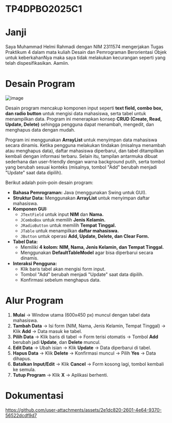 # TP4DPBO2025C1

# Janji
Saya Muhammad Helmi Rahmadi dengan NIM 2311574 mengerjakan Tugas Praktikum 4 dalam mata kuliah Desain dan Pemrograman Berorientasi Objek untuk keberkahanNya maka saya tidak melakukan kecurangan seperti yang telah dispesifikasikan. Aamiin.

# Desain Program
![image](https://github.com/user-attachments/assets/74506147-41fe-4fdf-9b7c-dfcd87d1d7d3)

Desain program mencakup komponen input seperti **text field, combo box, dan radio button** untuk mengisi data mahasiswa, serta tabel untuk menampilkan data. Program ini menerapkan konsep **CRUD (Create, Read, Update, Delete)** sehingga pengguna dapat menambah, mengedit, dan menghapus data dengan mudah.

Program ini menggunakan **ArrayList** untuk menyimpan data mahasiswa secara dinamis. Ketika pengguna melakukan tindakan (misalnya menambah atau menghapus data), daftar mahasiswa diperbarui, dan tabel ditampilkan kembali dengan informasi terbaru. Selain itu, tampilan antarmuka dibuat sederhana dan user-friendly dengan warna background putih, serta tombol yang berubah sesuai konteks (misalnya, tombol "Add" berubah menjadi "Update" saat data dipilih).

Berikut adalah poin-poin desain program:
- **Bahasa Pemrograman:** Java (menggunakan Swing untuk GUI).
- **Struktur Data:** Menggunakan **ArrayList** untuk menyimpan daftar mahasiswa.
- **Komponen GUI:**
  - `JTextField` untuk input **NIM** dan **Nama.**
  - `JComboBox` untuk memilih **Jenis Kelamin.**
  - `JRadioButton` untuk memilih **Tempat Tinggal.**
  - `JTable` untuk menampilkan **daftar mahasiswa.**
  - `JButton` untuk operasi **Add, Update, Delete, dan Clear Form.**
- **Tabel Data:**
  - Memiliki **4 kolom: NIM, Nama, Jenis Kelamin, dan Tempat Tinggal.**
  - Menggunakan **DefaultTableModel** agar bisa diperbarui secara dinamis.
- **Interaksi Pengguna:**
  - Klik baris tabel akan mengisi form input.
  - Tombol "Add" berubah menjadi "Update" saat data dipilih.
  - Konfirmasi sebelum menghapus data.

# Alur Program

1. **Mulai** → Window utama (600x450 px) muncul dengan tabel data mahasiswa.  
2. **Tambah Data** → Isi form (NIM, Nama, Jenis Kelamin, Tempat Tinggal) → Klik **Add** → Data masuk ke tabel.  
3. **Pilih Data** → Klik baris di tabel → Form terisi otomatis → Tombol **Add** berubah jadi **Update**, dan **Delete** muncul.  
4. **Edit Data** → Ubah isian → Klik **Update** → Data diperbarui di tabel.  
5. **Hapus Data** → Klik **Delete** → Konfirmasi muncul → Pilih **Yes** → Data dihapus.  
6. **Batalkan Input/Edit** → Klik **Cancel** → Form kosong lagi, tombol kembali ke semula.  
7. **Tutup Program** → Klik **X** → Aplikasi berhenti.  

# Dokumentasi
https://github.com/user-attachments/assets/2e1dc820-2601-4e64-9370-56522dcdf9d7



